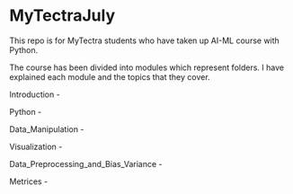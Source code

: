 # MyTectraJuly

This repo is for MyTectra students who have taken up AI-ML course with Python.

The course has been divided into modules which represent folders. I have explained each module and the topics that they cover.

Introduction - 

Python - 

Data_Manipulation - 

Visualization -

Data_Preprocessing_and_Bias_Variance -

Metrices -